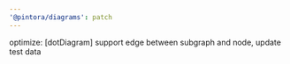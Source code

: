 ```yaml
---
'@pintora/diagrams': patch
---
```


optimize: [dotDiagram] support edge between subgraph and node, update test data
